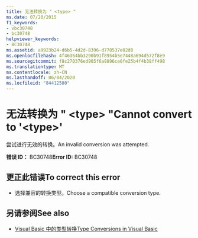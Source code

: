 ```yaml
---
title: 无法转换为 " <type> "
ms.date: 07/20/2015
f1_keywords:
- vbc30748
- bc30748
helpviewer_keywords:
- BC30748
ms.assetid: a9923b24-d6b5-4d2d-8396-d778537e02d8
ms.openlocfilehash: 4f46364bb3290b91f8954b5e7448a694d572f8e9
ms.sourcegitcommit: f8c270376ed905f6a8896ce0fe25b4f4b38ff498
ms.translationtype: MT
ms.contentlocale: zh-CN
ms.lasthandoff: 06/04/2020
ms.locfileid: "84412580"
---
```

# <a name="cannot-convert-to-type"></a><span data-ttu-id="9ab09-102">无法转换为 " \<type> "</span><span class="sxs-lookup"><span data-stu-id="9ab09-102">Cannot convert to '\<type>'</span></span>
<span data-ttu-id="9ab09-103">尝试进行无效的转换。</span><span class="sxs-lookup"><span data-stu-id="9ab09-103">An invalid conversion was attempted.</span></span>  
  
 <span data-ttu-id="9ab09-104">**错误 ID：** BC30748</span><span class="sxs-lookup"><span data-stu-id="9ab09-104">**Error ID:** BC30748</span></span>  
  
## <a name="to-correct-this-error"></a><span data-ttu-id="9ab09-105">更正此错误</span><span class="sxs-lookup"><span data-stu-id="9ab09-105">To correct this error</span></span>  
  
- <span data-ttu-id="9ab09-106">选择兼容的转换类型。</span><span class="sxs-lookup"><span data-stu-id="9ab09-106">Choose a compatible conversion type.</span></span>  
  
## <a name="see-also"></a><span data-ttu-id="9ab09-107">另请参阅</span><span class="sxs-lookup"><span data-stu-id="9ab09-107">See also</span></span>

- [<span data-ttu-id="9ab09-108">Visual Basic 中的类型转换</span><span class="sxs-lookup"><span data-stu-id="9ab09-108">Type Conversions in Visual Basic</span></span>](../programming-guide/language-features/data-types/type-conversions.md)
